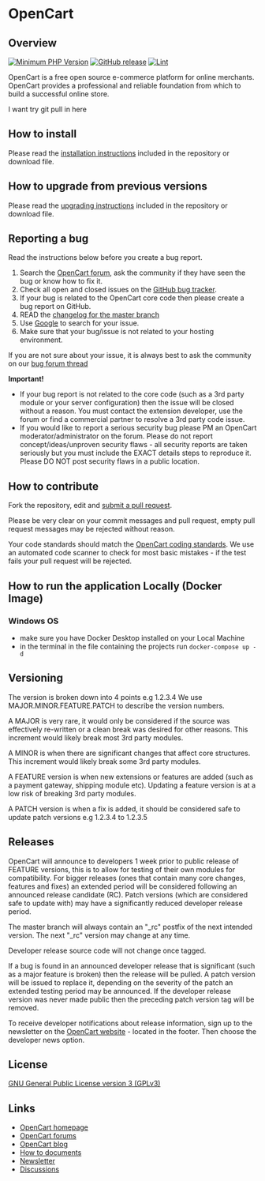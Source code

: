 # OpenCart

## Overview

[![Minimum PHP Version](https://img.shields.io/badge/php-%3E%3D%208.0-8892BF.svg?style=flat-square)](https://php.net/)
[![GitHub release](https://img.shields.io/github/v/release/opencart/opencart)](https://github.com/opencart/opencart)
[![Lint](https://github.com/opencart/opencart/actions/workflows/Lint.yml/badge.svg)](https://github.com/opencart/opencart/actions/workflows/Lint.yml)

OpenCart is a free open source e-commerce platform for online merchants. OpenCart provides a professional and reliable foundation from which to build a successful online store.


I want try git pull in here

## How to install

Please read the [installation instructions](INSTALL.md) included in the repository or download file.

## How to upgrade from previous versions

Please read the [upgrading instructions](UPGRADE.md) included in the repository or download file.

## Reporting a bug

Read the instructions below before you create a bug report.

1. Search the [OpenCart forum](https://forum.opencart.com/viewforum.php?f=201), ask the community if they have seen the bug or know how to fix it.
2. Check all open and closed issues on the [GitHub bug tracker](https://github.com/opencart/opencart/issues).
3. If your bug is related to the OpenCart core code then please create a bug report on GitHub.
4. READ the [changelog for the master branch](https://github.com/opencart/opencart/blob/master/CHANGELOG.md)
5. Use [Google](https://www.google.com) to search for your issue.
6. Make sure that your bug/issue is not related to your hosting environment.

If you are not sure about your issue, it is always best to ask the community on our [bug forum thread](https://forum.opencart.com/viewforum.php?f=201)

**Important!**

- If your bug report is not related to the core code (such as a 3rd party module or your server configuration) then the issue will be closed without a reason. You must contact the extension developer, use the forum or find a commercial partner to resolve a 3rd party code issue.
- If you would like to report a serious security bug please PM an OpenCart moderator/administrator on the forum. Please do not report concept/ideas/unproven security flaws - all security reports are taken seriously but you must include the EXACT details steps to reproduce it. Please DO NOT post security flaws in a public location.

## How to contribute

Fork the repository, edit and [submit a pull request](https://github.com/opencart/opencart/wiki/Creating-a-pull-request).

Please be very clear on your commit messages and pull request, empty pull request messages may be rejected without reason.

Your code standards should match the [OpenCart coding standards](https://github.com/opencart/opencart/wiki/Coding-standards). We use an automated code scanner to check for most basic mistakes - if the test fails your pull request will be rejected.

## How to run the application Locally (Docker Image)

### Windows OS

* make sure you have Docker Desktop installed on your Local Machine
* in the terminal in the file containing the projects run `docker-compose up -d`

## Versioning

The version is broken down into 4 points e.g 1.2.3.4 We use MAJOR.MINOR.FEATURE.PATCH to describe the version numbers.

A MAJOR is very rare, it would only be considered if the source was effectively re-written or a clean break was desired for other reasons. This increment would likely break most 3rd party modules.

A MINOR is when there are significant changes that affect core structures. This increment would likely break some 3rd party modules.

A FEATURE version is when new extensions or features are added (such as a payment gateway, shipping module etc). Updating a feature version is at a low risk of breaking 3rd party modules.

A PATCH version is when a fix is added, it should be considered safe to update patch versions e.g 1.2.3.4 to 1.2.3.5

## Releases

OpenCart will announce to developers 1 week prior to public release of FEATURE versions, this is to allow for testing of their own modules for compatibility. For bigger releases (ones that contain many core changes, features and fixes) an extended period will be considered following an announced release candidate (RC). Patch versions (which are considered safe to update with) may have a significantly reduced developer release period.

The master branch will always contain an "_rc" postfix of the next intended version. The next "_rc" version may change at any time.

Developer release source code will not change once tagged.

If a bug is found in an announced developer release that is significant (such as a major feature is broken) then the release will be pulled. A patch version will be issued to replace it, depending on the severity of the patch an extended testing period may be announced. If the developer release version was never made public then the preceding patch version tag will be removed.

To receive developer notifications about release information, sign up to the newsletter on the [OpenCart website](https://www.opencart.com) - located in the footer. Then choose the developer news option.

## License

[GNU General Public License version 3 (GPLv3)](https://github.com/opencart/opencart/blob/master/LICENSE.md)

## Links

- [OpenCart homepage](https://www.opencart.com/)
- [OpenCart forums](https://forum.opencart.com/)
- [OpenCart blog](https://www.opencart.com/index.php?route=feature/blog)
- [How to documents](http://docs.opencart.com/en-gb/introduction/)
- [Newsletter](https://newsletter.opencart.com/h/r/B660EBBE4980C85C)
- [Discussions](https://github.com/opencart/opencart/discussions)
